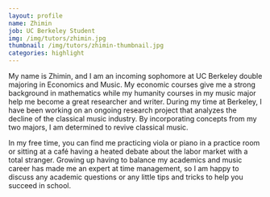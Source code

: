```yaml
---
layout: profile
name: Zhimin
job: UC Berkeley Student
img: /img/tutors/zhimin.jpg
thumbnail: /img/tutors/zhimin-thumbnail.jpg
categories: highlight
---
```

My name is Zhimin, and I am an incoming sophomore at UC Berkeley double majoring in Economics and Music. My economic courses give me a strong background in mathematics while my humanity courses in my music major help me become a great researcher and writer. During my time at Berkeley, I have been working on an ongoing research project that analyzes the decline of the classical music industry. By incorporating concepts from my two majors, I am determined to revive classical music. 
<!--more-->

In my free time, you can find me practicing viola or piano in a practice room or sitting at a café having a heated debate about the labor market with a total stranger. Growing up having to balance my academics and music career has made me an expert at time management, so I am happy to discuss any academic questions or any little tips and tricks to help you succeed in school.
